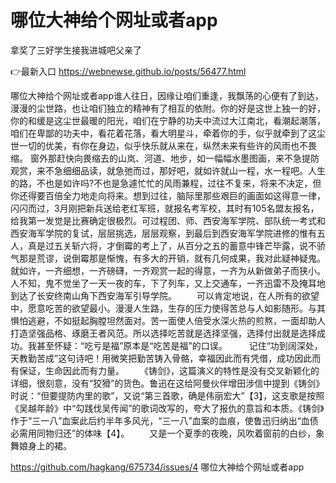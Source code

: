 # 哪位大神给个网址或者app
拿奖了三好学生接我进城吧父亲了

👉最新入口 https://webnewse.github.io/posts/56477.html

哪位大神给个网址或者app谁人往日，因缘让咱们重逢，我飘荡的心便有了到达，漫漫的尘世路，也让咱们独立的精神有了相互的依附。你的好是这世上独一的好，你的和缓是这尘世最暖的阳光，咱们在宁静的功夫中流过大江南北，看潮起潮落，咱们在卑鄙的功夫中，看花着花落，看大明星斗，牵着你的手，似乎就牵到了这尘世一切的优美，有你在身边，似乎快乐就从来在，纵然未来有些许的风雨也不畏缩。
窗外那赶快向畏缩去的山岚、河道、地步，如一幅幅水墨图画，来不急提防观赏，来不急细细品读，就急弛而过，那好吧，就如许就山一程，水一程吧。人生的路，不也是如许吗?不也是急遽忙忙的风雨兼程，过往不复来，将来不决定，但你还得要百倍全力地走向将来。想到过往，脑际里那些艰巨的画面如这得意一律，闪闪而过，3月刚把新兵送给老红军班，就报名考军校，其时有105名盟友报名，给我第一发觉是比赛确定很极烈。可过程团、师、西安海军学院、部队统一考式和西安海军学院的复试，层层挑选，层层观察，到最后到西安海军学院进修的惟有五人，真是过五关斩六将，才倒霉的考上了，从百分之五的蓄意中锋芒毕露，说不骄气那是荒谬，说倒霉那是惭愧，有多大的开销，就有几何成果，我对此疑神疑鬼。就如许，一齐细想，一齐磅礴，一齐观赏一起的得意，一齐为从新做弟子而狭小。人不知，鬼不觉坐了一天一夜的车，下了列车，又上交通车，一齐迅雷不及掩耳地到达了长安终南山角下西安海军引导学院。
　　可以肯定地说，在人所有的欲望中，愿意吃苦的欲望最小。漫漫人生路，生存的压力使得苦总与人如影随形。与其惧怕逃避，不如挺起胸膛坦然面对。苦一面使人倍受水深火热的煎熬，一面却助人打造坚强品格、琢磨王者风范。所以选择吃苦就是选择坚强，选择付出就是选择成功。我甚至怀疑：“吃亏是福”原本是“吃苦是福”的口误。　　　记住“功到阔深处，天教勤苦成”这句诗吧！用微笑把勤苦铸入骨骼，幸福因此而有凭借，成功因此而有保证，生命因此而有力量。
　　《铸剑》，这篇演义的特性是没有交叉新颖化的详细，很刻意，没有“狡猾”的货色。鲁迅在这给阿曼伙伴增田涉信中提到《铸剑》时说：“但要提防内里的歌”，又说“第三首歌，确是伟丽宏大”【3】，这支歌是按照《吴越年龄》中“勾践伐吴传闻”的歌词改写的，夸大了报仇的意旨和本质。《铸剑》作于“三一八”血案此后约半年多风光，“三一八”血案的血痕，使鲁迅归纳出“血债必需用同物归还”的体味【4】。
　　又是一个夏季的夜晚，风吹着窗前的白纱，象舞娘身上的裙。

https://github.com/hagkang/675734/issues/4
哪位大神给个网址或者app
